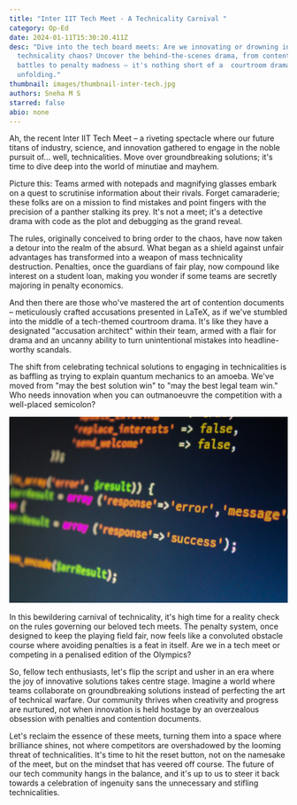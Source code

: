 ```yaml
---
title: "Inter IIT Tech Meet - A Technicality Carnival "
category: Op-Ed
date: 2024-01-11T15:30:20.411Z
desc: "Dive into the tech board meets: Are we innovating or drowning in
  technicality chaos? Uncover the behind-the-scenes drama, from contention
  battles to penalty madness – it's nothing short of a  courtroom drama
  unfolding."
thumbnail: images/thumbnail-inter-tech.jpg
authors: Sneha M S
starred: false
abio: none
---
```

<!--StartFragment-->

Ah, the recent Inter IIT Tech Meet – a riveting spectacle where our future titans of industry, science, and innovation gathered to engage in the noble pursuit of... well, technicalities. Move over groundbreaking solutions; it's time to dive deep into the world of minutiae and mayhem.

Picture this: Teams armed with notepads and magnifying glasses embark on a quest to scrutinise information about their rivals. Forget camaraderie; these folks are on a mission to find mistakes and point fingers with the precision of a panther stalking its prey. It's not a meet; it's a detective drama with code as the plot and debugging as the grand reveal.

The rules, originally conceived to bring order to the chaos, have now taken a detour into the realm of the absurd. What began as a shield against unfair advantages has transformed into a weapon of mass technicality destruction. Penalties, once the guardians of fair play, now compound like interest on a student loan, making you wonder if some teams are secretly majoring in penalty economics.

And then there are those who've mastered the art of contention documents – meticulously crafted accusations presented in LaTeX, as if we've stumbled into the middle of a tech-themed courtroom drama. It's like they have a designated "accusation architect" within their team, armed with a flair for drama and an uncanny ability to turn unintentional mistakes into headline-worthy scandals.

The shift from celebrating technical solutions to engaging in technicalities is as baffling as trying to explain quantum mechanics to an amoeba. We've moved from "may the best solution win" to "may the best legal team win." Who needs innovation when you can outmanoeuvre the competition with a well-placed semicolon?

![](images/code-image.jpg)

In this bewildering carnival of technicality, it's high time for a reality check on the rules governing our beloved tech meets. The penalty system, once designed to keep the playing field fair, now feels like a convoluted obstacle course where avoiding penalties is a feat in itself. Are we in a tech meet or competing in a penalised edition of the Olympics?

So, fellow tech enthusiasts, let's flip the script and usher in an era where the joy of innovative solutions takes centre stage. Imagine a world where teams collaborate on groundbreaking solutions instead of perfecting the art of technical warfare. Our community thrives when creativity and progress are nurtured, not when innovation is held hostage by an overzealous obsession with penalties and contention documents.

Let's reclaim the essence of these meets, turning them into a space where brilliance shines, not where competitors are overshadowed by the looming threat of technicalities. It's time to hit the reset button, not on the namesake of the meet, but on the mindset that has veered off course. The future of our tech community hangs in the balance, and it's up to us to steer it back towards a celebration of ingenuity sans the unnecessary and stifling technicalities.

<!--EndFragment-->